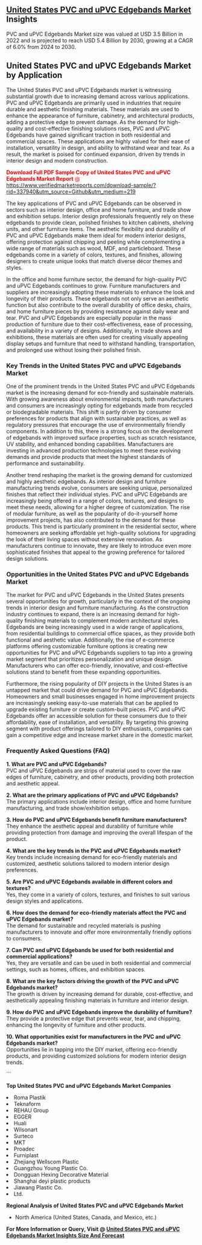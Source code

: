 <h2><a href="https://www.verifiedmarketreports.com/download-sample/?rid=337940&amp;utm_source=Github&amp;utm_medium=219" target="_blank">United States PVC and uPVC Edgebands Market</a> Insights</h2><p>PVC and uPVC Edgebands Market size was valued at USD 3.5 Billion in 2022 and is projected to reach USD 5.4 Billion by 2030, growing at a CAGR of 6.0% from 2024 to 2030.</p><p> <h2>United States PVC and uPVC Edgebands Market by Application</h2> <p>The United States PVC and uPVC Edgebands market is witnessing substantial growth due to increasing demand across various applications. PVC and uPVC Edgebands are primarily used in industries that require durable and aesthetic finishing materials. These materials are used to enhance the appearance of furniture, cabinetry, and architectural products, adding a protective edge to prevent damage. As the demand for high-quality and cost-effective finishing solutions rises, PVC and uPVC Edgebands have gained significant traction in both residential and commercial spaces. These applications are highly valued for their ease of installation, versatility in design, and ability to withstand wear and tear. As a result, the market is poised for continued expansion, driven by trends in interior design and modern construction. <p><span class=""><span style="color: #ff0000;"><strong>Download Full PDF Sample Copy of United States PVC and uPVC Edgebands Market Report</strong> @ </span><a href="https://www.verifiedmarketreports.com/download-sample/?rid=337940&amp;utm_source=Github&amp;utm_medium=219" target="_blank">https://www.verifiedmarketreports.com/download-sample/?rid=337940&amp;utm_source=Github&amp;utm_medium=219</a></span></p> <p>The key applications of PVC and uPVC Edgebands can be observed in sectors such as interior design, office and home furniture, and trade show and exhibition setups. Interior design professionals frequently rely on these edgebands to provide clean, polished finishes to kitchen cabinets, shelving units, and other furniture items. The aesthetic flexibility and durability of PVC and uPVC Edgebands make them ideal for modern interior designs, offering protection against chipping and peeling while complementing a wide range of materials such as wood, MDF, and particleboard. These edgebands come in a variety of colors, textures, and finishes, allowing designers to create unique looks that match diverse décor themes and styles. <p>In the office and home furniture sector, the demand for high-quality PVC and uPVC Edgebands continues to grow. Furniture manufacturers and suppliers are increasingly adopting these materials to enhance the look and longevity of their products. These edgebands not only serve an aesthetic function but also contribute to the overall durability of office desks, chairs, and home furniture pieces by providing resistance against daily wear and tear. PVC and uPVC Edgebands are especially popular in the mass production of furniture due to their cost-effectiveness, ease of processing, and availability in a variety of designs. Additionally, in trade shows and exhibitions, these materials are often used for creating visually appealing display setups and furniture that need to withstand handling, transportation, and prolonged use without losing their polished finish.</p> <h3>Key Trends in the United States PVC and uPVC Edgebands Market</h3> <p>One of the prominent trends in the United States PVC and uPVC Edgebands market is the increasing demand for eco-friendly and sustainable materials. With growing awareness about environmental impacts, both manufacturers and consumers are increasingly opting for edgebands made from recycled or biodegradable materials. This shift is partly driven by consumer preferences for products that align with sustainable practices, as well as regulatory pressures that encourage the use of environmentally friendly components. In addition to this, there is a strong focus on the development of edgebands with improved surface properties, such as scratch resistance, UV stability, and enhanced bonding capabilities. Manufacturers are investing in advanced production technologies to meet these evolving demands and provide products that meet the highest standards of performance and sustainability. <p>Another trend reshaping the market is the growing demand for customized and highly aesthetic edgebands. As interior design and furniture manufacturing trends evolve, consumers are seeking unique, personalized finishes that reflect their individual styles. PVC and uPVC Edgebands are increasingly being offered in a range of colors, textures, and designs to meet these needs, allowing for a higher degree of customization. The rise of modular furniture, as well as the popularity of do-it-yourself home improvement projects, has also contributed to the demand for these products. This trend is particularly prominent in the residential sector, where homeowners are seeking affordable yet high-quality solutions for upgrading the look of their living spaces without extensive renovation. As manufacturers continue to innovate, they are likely to introduce even more sophisticated finishes that appeal to the growing preference for tailored design solutions.</p> <h3>Opportunities in the United States PVC and uPVC Edgebands Market</h3> <p>The market for PVC and uPVC Edgebands in the United States presents several opportunities for growth, particularly in the context of the ongoing trends in interior design and furniture manufacturing. As the construction industry continues to expand, there is an increasing demand for high-quality finishing materials to complement modern architectural styles. Edgebands are being increasingly used in a wide range of applications, from residential buildings to commercial office spaces, as they provide both functional and aesthetic value. Additionally, the rise of e-commerce platforms offering customizable furniture options is creating new opportunities for PVC and uPVC Edgebands suppliers to tap into a growing market segment that prioritizes personalization and unique design. Manufacturers who can offer eco-friendly, innovative, and cost-effective solutions stand to benefit from these expanding opportunities. <p>Furthermore, the rising popularity of DIY projects in the United States is an untapped market that could drive demand for PVC and uPVC Edgebands. Homeowners and small businesses engaged in home improvement projects are increasingly seeking easy-to-use materials that can be applied to upgrade existing furniture or create custom-built pieces. PVC and uPVC Edgebands offer an accessible solution for these consumers due to their affordability, ease of installation, and versatility. By targeting this growing segment with product offerings tailored to DIY enthusiasts, companies can gain a competitive edge and increase market share in the domestic market.</p> <h3>Frequently Asked Questions (FAQ)</h3> <p><b>1. What are PVC and uPVC Edgebands?</b><br> PVC and uPVC Edgebands are strips of material used to cover the raw edges of furniture, cabinetry, and other products, providing both protection and aesthetic appeal.</p> <p><b>2. What are the primary applications of PVC and uPVC Edgebands?</b><br> The primary applications include interior design, office and home furniture manufacturing, and trade show/exhibition setups.</p> <p><b>3. How do PVC and uPVC Edgebands benefit furniture manufacturers?</b><br> They enhance the aesthetic appeal and durability of furniture while providing protection from damage and improving the overall lifespan of the product.</p> <p><b>4. What are the key trends in the PVC and uPVC Edgebands market?</b><br> Key trends include increasing demand for eco-friendly materials and customized, aesthetic solutions tailored to modern interior design preferences.</p> <p><b>5. Are PVC and uPVC Edgebands available in different colors and textures?</b><br> Yes, they come in a variety of colors, textures, and finishes to suit various design styles and applications.</p> <p><b>6. How does the demand for eco-friendly materials affect the PVC and uPVC Edgebands market?</b><br> The demand for sustainable and recycled materials is pushing manufacturers to innovate and offer more environmentally friendly options to consumers.</p> <p><b>7. Can PVC and uPVC Edgebands be used for both residential and commercial applications?</b><br> Yes, they are versatile and can be used in both residential and commercial settings, such as homes, offices, and exhibition spaces.</p> <p><b>8. What are the key factors driving the growth of the PVC and uPVC Edgebands market?</b><br> The growth is driven by increasing demand for durable, cost-effective, and aesthetically appealing finishing materials in furniture and interior design.</p> <p><b>9. How do PVC and uPVC Edgebands improve the durability of furniture?</b><br> They provide a protective edge that prevents wear, tear, and chipping, enhancing the longevity of furniture and other products.</p> <p><b>10. What opportunities exist for manufacturers in the PVC and uPVC Edgebands market?</b><br> Opportunities lie in tapping into the DIY market, offering eco-friendly products, and providing customized solutions for modern interior design trends.</p> ```</p><p><strong>Top United States PVC and uPVC Edgebands Market Companies</strong></p><div data-test-id=""><p><li>Roma Plastik</li><li> Teknaform</li><li> REHAU Group</li><li> EGGER</li><li> Huali</li><li> Wilsonart</li><li> Surteco</li><li> MKT</li><li> Proadec</li><li> Furniplast</li><li> Zhejiang Wellscom Plastic</li><li> Guangzhou Young Plastic Co.</li><li> Dongguan Hexing Decorative Material</li><li> Shanghai deyi plastic products</li><li> Jiawang Plastic Co.</li><li>Ltd.</li></p><div><strong>Regional Analysis of&nbsp;United States PVC and uPVC Edgebands Market</strong></div><ul><li dir="ltr"><p dir="ltr">North America&nbsp;(United States, Canada, and Mexico, etc.)</p></li></ul><p><strong>For More Information or Query, Visit @&nbsp;</strong><strong><a href="https://www.verifiedmarketreports.com/product/pvc-and-upvc-edgebands-market/?utm_source=Github&amp;utm_medium=219" target="_blank">United States PVC and uPVC Edgebands Market Insights Size And Forecast</a></strong></p></div>
